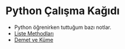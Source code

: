 # Python Çalışma Kağıdı
* Python öğrenirken tuttuğum bazı notlar. 
* [Liste Methodları](https://github.com/RealBerk/python-ders-notlar-/blob/main/listeler.md)
* [Demet ve Küme]()
